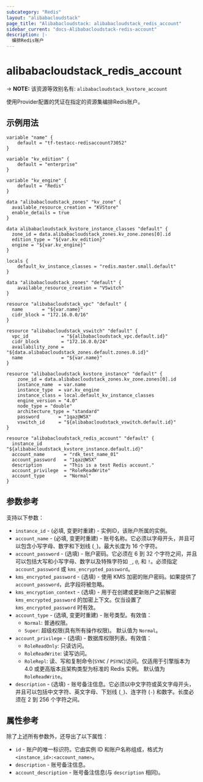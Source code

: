 ```yaml
---
subcategory: "Redis"
layout: "alibabacloudstack"
page_title: "Alibabacloudstack: alibabacloudstack_redis_account"
sidebar_current: "docs-Alibabacloudstack-redis-account"
description: |- 
  编排Redis账户
---
```


# alibabacloudstack_redis_account
-> **NOTE:** 该资源等效别名有: `alibabacloudstack_kvstore_account`

使用Provider配置的凭证在指定的资源集编排Redis账户。

## 示例用法

```hcl
variable "name" {
    default = "tf-testacc-redisaccount73052"
}

variable "kv_edition" {
    default = "enterprise"
}

variable "kv_engine" {
    default = "Redis"
}

data "alibabacloudstack_zones" "kv_zone" {
  available_resource_creation = "KVStore"
  enable_details = true
}

data alibabacloudstack_kvstore_instance_classes "default" {
  zone_id = data.alibabacloudstack_zones.kv_zone.zones[0].id
  edition_type = "${var.kv_edition}"
  engine = "${var.kv_engine}"
}

locals {
	default_kv_instance_classes = "redis.master.small.default"
}

data "alibabacloudstack_zones" "default" {
	available_resource_creation = "VSwitch"
}

resource "alibabacloudstack_vpc" "default" {
  name       = "${var.name}"
  cidr_block = "172.16.0.0/16"
}

resource "alibabacloudstack_vswitch" "default" {
  vpc_id            = "${alibabacloudstack_vpc.default.id}"
  cidr_block        = "172.16.0.0/24"
  availability_zone = "${data.alibabacloudstack_zones.default.zones.0.id}"
  name              = "${var.name}"
}

resource "alibabacloudstack_kvstore_instance" "default" {
	zone_id = data.alibabacloudstack_zones.kv_zone.zones[0].id
	instance_name  = var.name
	instance_type  = var.kv_engine
	instance_class = local.default_kv_instance_classes
	engine_version = "4.0"
	node_type = "double"
	architecture_type = "standard"
	password       = "1qaz@WSX"
	vswitch_id     = "${alibabacloudstack_vswitch.default.id}"
}

resource "alibabacloudstack_redis_account" "default" {
  instance_id         = "${alibabacloudstack_kvstore_instance.default.id}"
  account_name       = "rdk_test_name_01"
  account_password   = "1qaz@WSX"
  description        = "This is a test Redis account."
  account_privilege  = "RoleReadWrite"
  account_type       = "Normal"
}
```

## 参数参考

支持以下参数：
  * `instance_id` - (必填, 变更时重建) - 实例ID，该账户所属的实例。
  * `account_name` - (必填, 变更时重建) - 账号名称。它必须以字母开头，并且可以包含小写字母、数字和下划线 (`_`)。最大长度为 16 个字符。
  * `account_password` - (选填) - 账户密码。它必须在 6 到 32 个字符之间，并且可以包括大写和小写字母、数字以及特殊字符如 `_`, `@`, 和 `!`。必须指定 `account_password` 或 `kms_encrypted_password`。
  * `kms_encrypted_password` - (选填) - 使用 KMS 加密的账户密码。如果提供了 `account_password`，此字段将被忽略。
  * `kms_encryption_context` - (选填) - 用于在创建或更新账户之前解密 `kms_encrypted_password` 的加密上下文。仅当设置了 `kms_encrypted_password` 时有效。
  * `account_type` - (选填, 变更时重建) - 账号类型。有效值：
    * `Normal`: 普通权限。
    * `Super`: 超级权限(具有所有操作权限)。
    默认值为 `Normal`。
  * `account_privilege` - (选填) - 数据库权限列表。有效值：
    * `RoleReadOnly`: 只读访问。
    * `RoleReadWrite`: 读写访问。
    * `RoleRepl`: 读、写和复制命令(`SYNC` / `PSYNC`)访问。仅适用于引擎版本为 4.0 或更高版本且架构类型为标准的 Redis 实例。
    默认值为 `RoleReadWrite`。
  * `description` - (选填) - 账号备注信息。它必须以中文字符或英文字母开头，并且可以包括中文字符、英文字母、下划线 (`_`)、连字符 (`-`) 和数字。长度必须在 2 到 256 个字符之间。

## 属性参考

除了上述所有参数外，还导出了以下属性：
  * `id` - 账户的唯一标识符。它由实例 ID 和账户名称组成，格式为 `<instance_id>:<account_name>`。
  * `description` - 账号备注信息。
  * `account_description` - 账号备注信息(与 `description` 相同)。